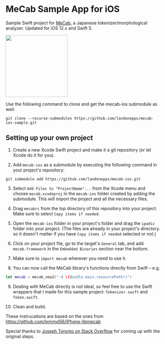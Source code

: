 # MeCab Sample App for iOS
Sample Swift project for [MeCab](https://github.com/taku910/mecab), a Japanese tokenizer/morphological analyzer. Updated for iOS 12.x and Swift 5.

<img src="https://user-images.githubusercontent.com/1572318/55723208-68daf700-5a43-11e9-80bf-c97f831655e8.PNG" width="200px">

Use the following command to clone and get the mecab-ios submodule as well:

```
git clone --recurse-submodules https://github.com/landonepps/mecab-ios-sample.git
```

## Setting up your own project

1. Create a new Xcode Swift project and make it a git repository (or let Xcode do it for you).

2. Add `mecab-ios` as a submodule by executing the following command in your project's repository:

```
git submodule add https://github.com/landonepps/mecab-ios.git
```

3. Select `Add Files to "ProjectName"...` from the Xcode menu and choose `mecab.xcodeproj` in the `mecab-ios` folder created by adding the submodule. This will import the project and all the necessary files.

4. Drag `mecabrc` from the top directory of this repository into your project. Make sure to select `Copy items if needed`.

5. Open the `mecab-ios` folder in your project's folder and drag the `ipadic` folder into your project. (The files are already in your project's directory. so it doesn't matter if you have `Copy items if needed` selected or not.)

6. Click on your project file, go to the target's `General` tab, and add `mecab.framework` in the `Embedded Binaries` section near the bottom.

7.  Make sure to `import mecab` wherever you need to use it.

8.  You can now call the MeCab library's functions directly from Swift – e.g.

```swift
let mecab = mecab_new2("-d \(Bundle.main.resourcePath!)")
```

9.  Dealing with MeCab directly is not ideal, so feel free to use the Swift wrappers that I made for this sample project: `Tokenizer.swift` and `Token.swift`.

10. Clean and build.

These instrucations are based on the ones from https://github.com/lxmmxl56/iPhone-libmecab

Special thanks to [Joseph Toronto on Stack Overflow](http://stackoverflow.com/a/37891729/3295398) for coming up with the original steps.
